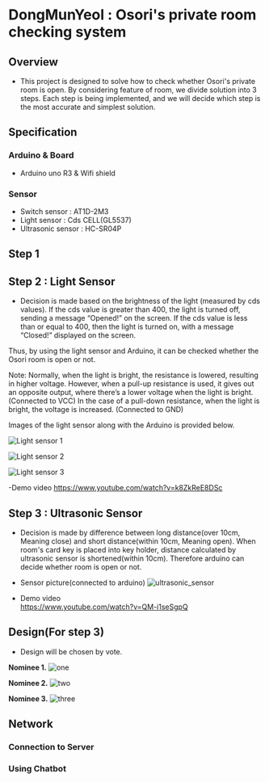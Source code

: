 # DongMunYeol : Osori's private room checking system

## Overview
- This project is designed to solve how to check whether Osori's private room is open. By considering feature of room, we divide solution into 3 steps. Each step is being implemented, and we will decide which step is the most accurate and simplest solution.

## Specification
### Arduino & Board
- Arduino uno R3 & Wifi shield
### Sensor
- Switch sensor : AT1D-2M3
- Light sensor : Cds CELL(GL5537)
- Ultrasonic sensor : HC-SR04P

## Step 1

## Step 2 : Light Sensor
- Decision is made based on the brightness of the light (measured by cds values). 
If the cds value is greater than 400, the light is turned off, sending a message “Opened!” on the screen. 
If the cds value is less than or equal to 400, then the light is turned on, with a message “Closed!” displayed on the screen. 


Thus, by using the light sensor and Arduino, it can be checked whether the Osori room is open or not. 

Note:
Normally, when the light is bright, the resistance is lowered, resulting in higher voltage. 
However, when a pull-up resistance is used, it gives out an opposite output, where there’s a lower voltage when the light is bright. (Connected to VCC)
In the case of a pull-down resistance, when the light is bright, the voltage is increased. (Connected to GND)

Images of the light sensor along with the Arduino is provided below. 

![Light sensor 1](/uploads/Light_sensor_1.jpg)


![Light sensor 2](/uploads/Light_sensor_2.jpg)


![Light sensor 3](/uploads/Light_sensor_3.jpg)

-Demo video
https://www.youtube.com/watch?v=k8ZkReE8DSc

## Step 3 : Ultrasonic Sensor
- Decision is made by difference between long distance(over 10cm, Meaning close) and short distance(within 10cm, Meaning open). When room's card key is placed into key holder, distance calculated by ultrasonic sensor is shortened(within 10cm). Therefore arduino can decide whether room is open or not.

- Sensor picture(connected to arduino)
![ultrasonic_sensor](/uploads/ultrasonic.jpg)

- Demo video  
https://www.youtube.com/watch?v=QM-i1seSgpQ

## Design(For step 3)
- Design will be chosen by vote.  

**Nominee 1.**
![one](/uploads/Demo.PNG)  

**Nominee 2.**
![two](/uploads/Boxman.PNG)  

**Nominee 3.**
![three](/uploads/badgerlike.PNG)

## Network
### Connection to Server
### Using Chatbot
